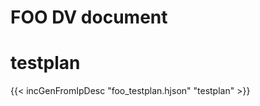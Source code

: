 # FOO DV document

<!-- TODO: Remove "draft: true" from header before submitting -->

# testplan

{{< incGenFromIpDesc "foo_testplan.hjson" "testplan" >}}
